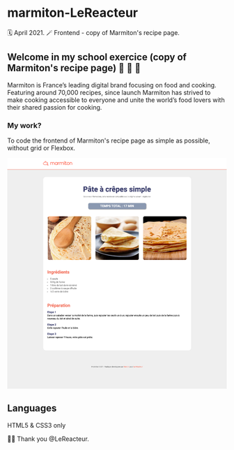 # marmiton-LeReacteur

🗓 April 2021.
🪄 Frontend - copy of Marmiton's recipe page.

## Welcome in my school exercice (copy of Marmiton's recipe page) 🥞 🥐 🥨

Marmiton is France’s leading digital brand focusing on food and cooking. Featuring around 70,000 recipes, since launch Marmiton has strived to make cooking accessible to everyone and unite the world’s food lovers with their shared passion for cooking.

### My work?

To code the frontend of Marmiton's recipe page as simple as possible, without grid or Flexbox.

![Marmiton recipe page](assets/img/marmiton-final.png)

## Languages

HTML5 & CSS3 only

🙏🏻 Thank you @LeReacteur.
